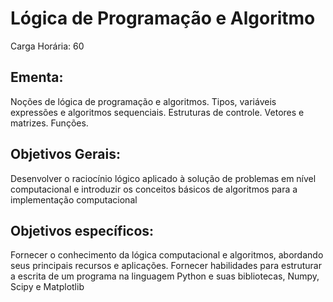 # Lógica de Programação e Algoritmo

Carga Horária: 60

## Ementa:

Noções de lógica de programação e algoritmos. Tipos, variáveis expressões e algoritmos sequenciais. Estruturas de controle. Vetores e matrizes. Funções.

## Objetivos Gerais:

Desenvolver o raciocínio lógico aplicado à solução de problemas em nível computacional e introduzir os conceitos básicos de algoritmos para a implementação computacional

## Objetivos específicos:

Fornecer o conhecimento da lógica computacional e algoritmos, abordando seus principais recursos e aplicações. Fornecer habilidades para estruturar a escrita de um programa na linguagem Python e suas bibliotecas, Numpy, Scipy e Matplotlib